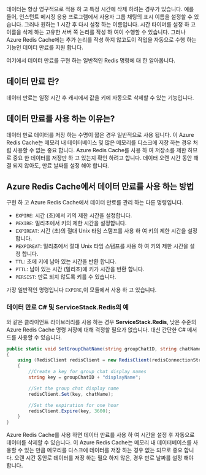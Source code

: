 데이터는 항상 영구적으로 적용 하 고 특정 시간에 삭제 하려는 경우가 있습니다. 예를 들어, 인스턴트 메시징 응용 프로그램에서 사용자 그룹 채팅의 표시 이름을 설정할 수 있습니다. 그러나 원하는 1 시간 후 다시 설정 하는 이름입니다. 시간 타이머를 설정 하 고 이름을 삭제 하는 고유한 서버 쪽 논리를 작성 하 여이 수행할 수 있습니다. 그러나 Azure Redis Cache에는 추가 논리를 작성 하지 않고도이 작업을 자동으로 수행 하는 기능인 데이터 만료를 지원 합니다.

여기에서 데이터 만료를 구현 하는 일반적인 Redis 명령에 대 한 알아봅니다.

## <a name="what-is-data-expiration"></a>데이터 만료 란?

데이터 만료는 일정 시간 후 캐시에서 값을 키에 자동으로 삭제할 수 있는 기능입니다.

## <a name="why-use-data-expiration"></a>데이터 만료를 사용 하는 이유는?

데이터 만료 데이터를 저장 하는 수명이 짧은 경우 일반적으로 사용 됩니다.  이 Azure Redis Cache는 메모리 내 데이터베이스 및 많은 메모리를 디스크에 저장 하는 경우 처럼 사용할 수 없는 중요 합니다. Azure Redis Cache를 사용 하 여 저장소를 제한 하므로 중요 한 데이터를 저장만 하 고 있는지 확인 하려고 합니다. 데이터 오랜 시간 동안 해결 되지 않아도, 만료 날짜를 설정 해야 합니다.

## <a name="how-to-use-data-expiration-in-azure-redis-cache"></a>Azure Redis Cache에서 데이터 만료를 사용 하는 방법

구현 하 고 Azure Redis Cache에서 데이터 만료를 관리 하는 다른 명령입니다.

- `EXPIRE`: 시간 (초)에서 키의 제한 시간을 설정합니다.
- `PEXIRE`: 밀리초에서 키의 제한 시간을 설정합니다.
- `EXPIREAT`: 시간 (초)의 절대 Unix 타임 스탬프를 사용 하 여 키의 제한 시간을 설정 합니다.
- `PEXPIREAT`: 밀리초에서 절대 Unix 타임 스탬프를 사용 하 여 키의 제한 시간을 설정 합니다.
- `TTL`: 초에 키에 남아 있는 시간을 반환 합니다.
- `PTTL`: 남아 있는 시간 (밀리초)에 키가 시간을 반환 합니다.
- `PERSIST`: 만료 되지 않도록 키를 수 있습니다.

가장 일반적인 명령입니다 `EXPIRE`,이 모듈에서 사용 하 고 있습니다.

### <a name="example-of-data-expiration-using-c-and-servicestackredis"></a>데이터 만료 C# 및 ServiceStack.Redis의 예

와 같은 클라이언트 라이브러리를 사용 하는 경우 **ServiceStack.Redis**, 낮은 수준의 Azure Redis Cache 명령 저장에 대해 걱정할 필요가 없습니다. 대신 간단한 C# 메서드를 사용할 수 있습니다.

```csharp
public static void SetGroupChatName(string groupChatID, string chatName)
{
    using (RedisClient redisClient = new RedisClient(redisConnectionString))
    {
        //Create a key for group chat display names
        string key = groupChatID + "displayName";

        //Set the group chat display name
        redisClient.Set(key, chatName);

        //Set the expiration for one hour
        redisClient.Expire(key, 3600);
    }
}
```

Azure Redis Cache를 사용 하면 데이터 만료를 사용 하 여 시간을 설정 후 자동으로 데이터를 삭제할 수 있습니다. 이 Azure Redis Cache는 메모리 내 데이터베이스를 사용할 수 있는 만큼 메모리를 디스크에 데이터를 저장 하는 경우 없는 되므로 중요 합니다. 오랜 시간 동안로 데이터를 저장 하는 필요 하지 않은, 경우 만료 날짜를 설정 해야 합니다.